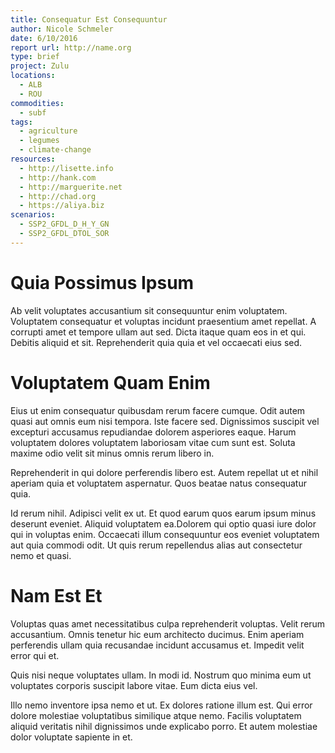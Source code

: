 ```yaml
---
title: Consequatur Est Consequuntur
author: Nicole Schmeler
date: 6/10/2016
report url: http://name.org
type: brief
project: Zulu
locations:
  - ALB
  - ROU
commodities:
  - subf
tags:
  - agriculture
  - legumes
  - climate-change
resources:
  - http://lisette.info
  - http://hank.com
  - http://marguerite.net
  - http://chad.org
  - https://aliya.biz
scenarios:
  - SSP2_GFDL_D_H_Y_GN
  - SSP2_GFDL_DTOL_SOR
---
```

# Quia Possimus Ipsum
Ab velit voluptates accusantium sit consequuntur enim voluptatem. Voluptatem consequatur et voluptas incidunt praesentium amet repellat. A corrupti amet et tempore ullam aut sed. Dicta itaque quam eos in et qui. Debitis aliquid et sit. Reprehenderit quia quia et vel occaecati eius sed.

# Voluptatem Quam Enim
Eius ut enim consequatur quibusdam rerum facere cumque. Odit autem quasi aut omnis eum nisi tempora. Iste facere sed. Dignissimos suscipit vel excepturi accusamus repudiandae dolorem asperiores eaque. Harum voluptatem dolores voluptatem laboriosam vitae cum sunt est. Soluta maxime odio velit sit minus omnis rerum libero in.
 Reprehenderit in qui dolore perferendis libero est. Autem repellat ut et nihil aperiam quia et voluptatem aspernatur. Quos beatae natus consequatur quia.
 Id rerum nihil. Adipisci velit ex ut. Et quod earum quos earum ipsum minus deserunt eveniet. Aliquid voluptatem ea.Dolorem qui optio quasi iure dolor qui in voluptas enim. Occaecati illum consequuntur eos eveniet voluptatem aut quia commodi odit. Ut quis rerum repellendus alias aut consectetur nemo et quasi.

# Nam Est Et
Voluptas quas amet necessitatibus culpa reprehenderit voluptas. Velit rerum accusantium. Omnis tenetur hic eum architecto ducimus. Enim aperiam perferendis ullam quia recusandae incidunt accusamus et. Impedit velit error qui et.
 Quis nisi neque voluptates ullam. In modi id. Nostrum quo minima eum ut voluptates corporis suscipit labore vitae. Eum dicta eius vel.
 Illo nemo inventore ipsa nemo et ut. Ex dolores ratione illum est. Qui error dolore molestiae voluptatibus similique atque nemo. Facilis voluptatem aliquid veritatis nihil dignissimos unde explicabo porro. Et autem molestiae dolor voluptate sapiente in et.
